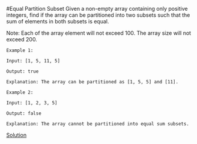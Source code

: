 #Equal Partition Subset
Given a non-empty array containing only positive integers, find if the array can be partitioned into two subsets
such that the sum of elements in both subsets is equal.

Note:
Each of the array element will not exceed 100.
The array size will not exceed 200.

```
Example 1:

Input: [1, 5, 11, 5]

Output: true

Explanation: The array can be partitioned as [1, 5, 5] and [11].

```

```
Example 2:

Input: [1, 2, 3, 5]

Output: false

Explanation: The array cannot be partitioned into equal sum subsets.
```

[Solution](./src/PartitionEqualSubset.java)